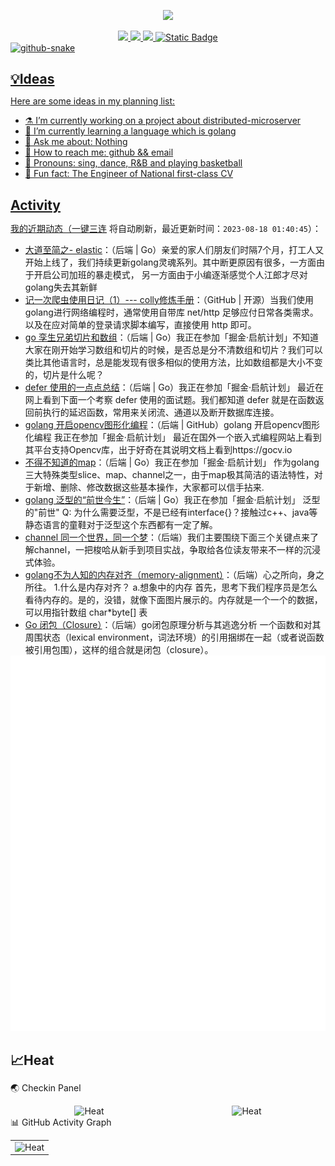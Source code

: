 <style>
* {
    margin: 0;
    padding: 0;
}

.box {
    display: table;
    float: left;
    width: 50%;
    text-align: center;
}

.box img {
    vertical-align: center;
}
</style>

<p align="center">
<img src= "https://readme-typing-svg.demolab.com?font=Caveat&size=40&duration=8888&pause=1000&color=FF6F91&center=true&vcenter=true&width=650&lines=a+thousand+fantasy+%26%26+glorious+Coding+Hunt"/>
</p>

<div align="center">
<a title="Visits" target="_blank" href="https://github.com/stanley760/stanley760"/><img src="https://komarev.com/ghpvc/?username=stanley760&color=FF6F91&label=Total views" />
<a title="github" target="_blank" href="https://github.com/stanley760"/><img src="https://img.shields.io/badge/dynamic/json?label=GitHub&suffix=%20fans&query=%24.data.totalSubs&url=https%3A%2F%2Fapi.spencerwoo.com%2Fsubstats%2F%3Fsource%3Dgithub%26queryKey%3Dstanley760&labelColor=052FAD&color=845EC2&logo=github&longCache=true" />
<a title="juejin" target="_blank" href="https://juejin.cn/user/3140618196628622?utm_source=gold_browser_extension"/><img src="https://img.shields.io/badge/dynamic/json?url=https%3A%2F%2Fapi.juejin.cn%2Fuser_api%2Fv1%2Fuser%2Fget%3Faid%3D2608%26uuid%3D7263370873062639141%26spider%3D0%26user_id%3D3140618196628622%26not_self%3D1%26need_badge%3D0%26need_dislike_status%3D0%26verifyFp%3Df135df8289febe93d85a3be4622b28993e11a3a7bf5b27d12e%26fp%3Df135df8289febe93d85a3be4622b28993e11a3a7bf5b27d12e%26msToken%3DwwEYERqogOSrpgCl1GUMeCAIi5ROBcnfUNYfK9KQEeRskBDpB8Yncb71hy5iNFbpogkjjlcyRz6MeNoxYR30pGVG8fhNDWTkJO58wxY9cY8pH0e1Y0BunAjEJrCuNYY%3D%26a_bogus%3DDX-QkOgqMsm1YEvdGwDz97zmsc80YWRigZENUUC9XUw4&query=%24.data.got_view_count&logo=data%3Aimage%2Fsvg%2Bxml%3Bbase64%2CPHN2ZyByb2xlPSJpbWciIHZpZXdCb3g9IjAgMCAyNCAyNCIgeG1sbnM9Imh0dHA6Ly93d3cudzMub3JnLzIwMDAvc3ZnIj48dGl0bGU%2BSnVlamluPC90aXRsZT48cGF0aCBkPSJtMTIgMTQuMzE2IDcuNDU0LTUuODgtMi4wMjItMS42MjVMMTIgMTEuMWwtLjAwNC4wMDMtNS40MzItNC4yODgtMi4wMiAxLjYyNCA3LjQ1MiA1Ljg4Wm0wLTcuMjQ3IDIuODktMi4yOThMMTIgMi40NTNsLS4wMDQtLjAwNS0yLjg4NCAyLjMxOCAyLjg4NCAyLjNabTAgMTEuMjY2LS4wMDUuMDAyLTkuOTc1LTcuODdMMCAxMi4wODhsLjE5NC4xNTYgMTEuODAzIDkuMzA4IDcuNDYzLTUuODg1TDI0IDEyLjA4NWwtMi4wMjMtMS42MjRaIi8%2BPC9zdmc%2B&label=Junjin&labelColor=0084ff&color=brightgreen&longCache=true&suffix=%20hits" />
<a title="github_Page" target="_blank" href="https://stanley760.github.io/excalidraw-cn/"/><img alt="Static Badge" src="https://img.shields.io/badge/GithubPage-Excalidraw-00C9A7?&labelColor=845EC2" />

</div>

<picture>
  <source media="(prefers-color-scheme: dark)" srcset="https://cdn.jsdelivr.net/gh/stanley760/stanley760/profile-snake-contrib/github-contribution-grid-snake-dark.svg" />
  <source media="(prefers-color-scheme: light)" srcset="https://cdn.jsdelivr.net/gh/stanley760/stanley760/profile-snake-contrib/github-contribution-grid-snake.svg" />
  <img alt="github-snake" src="https://cdn.jsdelivr.net/gh/stanley760/stanley760/profile-snake-contrib/github-contribution-grid-snake-dark.svg" />
</picture>

## 💡Ideas

Here are some ideas in my planning list:

- ⚗️ I’m currently working on a project about distributed-microserver
- 🧪 I’m currently learning a language which is golang
- 🧫 Ask me about: Nothing
- 🔬 How to reach me: github && email
- 🦠 Pronouns: sing, dance, R&B and playing basketball
- 🧠 Fun fact: The Engineer of National first-class CV 


## Activity
<!--events start -->

我的近期动态（[一键三连](https://github.com/stanley760/stanley760) 将自动刷新，最近更新时间：`2023-08-18 01:40:45`）：

* [大道至简之- elastic](https://juejin.cn/post/7245919919224815671)：（后端 | Go）亲爱的家人们朋友们时隔7个月，打工人又开始上线了，我们持续更新golang灵魂系列。其中断更原因有很多，一方面由于开启公司加班的暴走模式， 另一方面由于小编逐渐感觉个人江郎才尽对golang失去其新鲜
* [记一次爬虫使用日记（1）--- colly修炼手册](https://juejin.cn/post/7193963524584898617)：（GitHub | 开源）当我们使用golang进行网络编程时，通常使用自带库 net/http 足够应付日常各类需求。以及在应对简单的登录请求脚本编写，直接使用 http 即可。
* [go 孪生兄弟切片和数组](https://juejin.cn/post/7159388002190360584)：（后端 | Go）我正在参加「掘金·启航计划」不知道大家在刚开始学习数组和切片的时候，是否总是分不清数组和切片？我们可以类比其他语言时，总是能发现有很多相似的使用方法，比如数组都是大小不变的，切片是什么呢？
* [defer 使用的一点点总结](https://juejin.cn/post/7153669620426080269)：（后端 | Go）我正在参加「掘金·启航计划」 最近在网上看到下面一个考察 defer 使用的面试题。我们都知道 defer 就是在函数返回前执行的延迟函数，常用来关闭流、通道以及断开数据库连接。
* [golang 开启opencv图形化编程](https://juejin.cn/post/7152683472425844749)：（后端 | GitHub）golang 开启opencv图形化编程 我正在参加「掘金·启航计划」 最近在国外一个嵌入式编程网站上看到其平台支持Opencv库，出于好奇在其说明文档上看到https://gocv.io
* [不得不知道的map](https://juejin.cn/post/7151812512420692004)：（后端 | Go）我正在参加「掘金·启航计划」 作为golang三大特殊类型slice、map、channel之一，由于map极其简洁的语法特性，对于新增、删除、修改数据这些基本操作，大家都可以信手拈来.
* [golang 泛型的“前世今生”](https://juejin.cn/post/7147567560911749150)：（后端 | Go）我正在参加「掘金·启航计划」 泛型的"前世" Q: 为什么需要泛型，不是已经有interface{}？接触过c++、java等静态语言的童鞋对于泛型这个东西都有一定了解。
* [channel 同一个世界，同一个梦](https://juejin.cn/post/7117101820652519460)：（后端）我们主要围绕下面三个关键点来了解channel，一把梭哈从新手到项目实战，争取给各位读友带来不一样的沉浸式体验。
* [golang不为人知的内存对齐（memory-alignment）](https://juejin.cn/post/7082332804922966023)：（后端）心之所向，身之所往。 1.什么是内存对齐？ a.想象中的内存 首先，思考下我们程序员是怎么看待内存的。是的，没错，就像下面图片展示的。内存就是一个一个的数据，可以用指针数组 char*byte[] 表
* [Go 闭包（Closure）](https://juejin.cn/post/7029743304895889421)：（后端）go闭包原理分析与其逃逸分析 一个函数和对其周围状态（lexical environment，词法环境）的引用捆绑在一起（或者说函数被引用包围），这样的组合就是闭包（closure）。

<!--events end -->
<img src="./github-metrics/base.svg" />

## 📈Heat
🌏 Checkin Panel
<div class="box1">
    <div class="box">
        <img src="https://stats.justsong.cn/api/github?username=stanley760&theme=synthwave&hide_border=true&show_icons=true" alt="Heat"/>
    </div>
    <div class="box">
        <img src="https://stats.justsong.cn/api/juejin?id=3140618196628622&theme=synthwave" style="box-shadow:none !important" alt="Heat"/>
    </div>
</div>
📊 GitHub Activity Graph
<table align="center">
  <tr>
    <td><img src="https://github-readme-activity-graph.vercel.app/graph?username=stanley760&theme=merko" alt="Heat"/></td>
  </tr>
</table>
